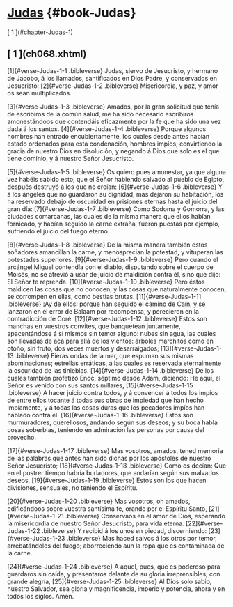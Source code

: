 # [Judas](ch001.xhtml) {#book-Judas}

<div id="chapterlinks-Judas" class="chapterlinks">[&nbsp;1&nbsp;](#chapter-Judas-1) </div>

<h2 class="chaptertitle">[&nbsp;1&nbsp;](ch068.xhtml)<span><span id="chapter-Judas-1"></span></span></h2>
 
[1]{#verse-Judas-1-1 .bibleverse} Judas, siervo de Jesucristo, y hermano de Jacobo, á los llamados, santificados en Dios Padre, y conservados en Jesucristo: [2]{#verse-Judas-1-2 .bibleverse} Misericordia, y paz, y amor os sean multiplicados.

[3]{#verse-Judas-1-3 .bibleverse} Amados, por la gran solicitud que tenía de escribiros de la común salud, me ha sido necesario escribiros amonestándoos que contendáis eficazmente por la fe que ha sido una vez dada á los santos. [4]{#verse-Judas-1-4 .bibleverse} Porque algunos hombres han entrado encubiertamente, los cuales desde antes habían estado ordenados para esta condenación, hombres impíos, convirtiendo la gracia de nuestro Dios en disolución, y negando á Dios que solo es el que tiene dominio, y á nuestro Señor Jesucristo.

[5]{#verse-Judas-1-5 .bibleverse} Os quiero pues amonestar, ya que alguna vez habéis sabido esto, que el Señor habiendo salvado al pueblo de Egipto, después destruyó á los que no creían: [6]{#verse-Judas-1-6 .bibleverse} Y á los ángeles que no guardaron su dignidad, mas dejaron su habitación, los ha reservado debajo de oscuridad en prisiones eternas hasta el juicio del gran día: [7]{#verse-Judas-1-7 .bibleverse} Como Sodoma y Gomorra, y las ciudades comarcanas, las cuales de la misma manera que ellos habían fornicado, y habían seguido la carne extraña, fueron puestas por ejemplo, sufriendo el juicio del fuego eterno.

[8]{#verse-Judas-1-8 .bibleverse} De la misma manera también estos soñadores amancillan la carne, y menosprecian la potestad, y vituperan las potestades superiores. [9]{#verse-Judas-1-9 .bibleverse} Pero cuando el arcángel Miguel contendía con el diablo, disputando sobre el cuerpo de Moisés, no se atrevió á usar de juicio de maldición contra él, sino que dijo: El Señor te reprenda. [10]{#verse-Judas-1-10 .bibleverse} Pero éstos maldicen las cosas que no conocen; y las cosas que naturalmente conocen, se corrompen en ellas, como bestias brutas. [11]{#verse-Judas-1-11 .bibleverse} ¡Ay de ellos! porque han seguido el camino de Caín, y se lanzaron en el error de Balaam por recompensa, y perecieron en la contradicción de Coré. [12]{#verse-Judas-1-12 .bibleverse} Estos son manchas en vuestros convites, que banquetean juntamente, apacentándose á sí mismos sin temor alguno: nubes sin agua, las cuales son llevadas de acá para allá de los vientos: árboles marchitos como en otoño, sin fruto, dos veces muertos y desarraigados; [13]{#verse-Judas-1-13 .bibleverse} Fieras ondas de la mar, que espuman sus mismas abominaciones; estrellas erráticas, á las cuales es reservada eternalmente la oscuridad de las tinieblas. [14]{#verse-Judas-1-14 .bibleverse} De los cuales también profetizó Enoc, séptimo desde Adam, diciendo: He aquí, el Señor es venido con sus santos millares, [15]{#verse-Judas-1-15 .bibleverse} A hacer juicio contra todos, y á convencer á todos los impíos de entre ellos tocante á todas sus obras de impiedad que han hecho impíamente, y á todas las cosas duras que los pecadores impíos han hablado contra él. [16]{#verse-Judas-1-16 .bibleverse} Estos son murmuradores, querellosos, andando según sus deseos; y su boca habla cosas soberbias, teniendo en admiración las personas por causa del provecho.

[17]{#verse-Judas-1-17 .bibleverse} Mas vosotros, amados, tened memoria de las palabras que antes han sido dichas por los apóstoles de nuestro Señor Jesucristo; [18]{#verse-Judas-1-18 .bibleverse} Como os decían: Que en el postrer tiempo habría burladores, que andarían según sus malvados deseos. [19]{#verse-Judas-1-19 .bibleverse} Estos son los que hacen divisiones, sensuales, no teniendo el Espíritu.

[20]{#verse-Judas-1-20 .bibleverse} Mas vosotros, oh amados, edificándoos sobre vuestra santísima fe, orando por el Espíritu Santo, [21]{#verse-Judas-1-21 .bibleverse} Conservaos en el amor de Dios, esperando la misericordia de nuestro Señor Jesucristo, para vida eterna. [22]{#verse-Judas-1-22 .bibleverse} Y recibid á los unos en piedad, discerniendo: [23]{#verse-Judas-1-23 .bibleverse} Mas haced salvos á los otros por temor, arrebatándolos del fuego; aborreciendo aun la ropa que es contaminada de la carne.

[24]{#verse-Judas-1-24 .bibleverse} A aquel, pues, que es poderoso para guardaros sin caída, y presentaros delante de su gloria irreprensibles, con grande alegría, [25]{#verse-Judas-1-25 .bibleverse} Al Dios solo sabio, nuestro Salvador, sea gloria y magnificencia, imperio y potencia, ahora y en todos los siglos. Amén. 